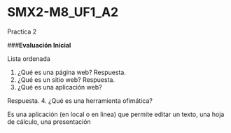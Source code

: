 # SMX2-M8_UF1_A2
Practica 2

###**Evaluación Inicial**

Lista ordenada
1. ¿Qué es una página web?
Respuesta.
2. ¿Qué es un sitio web?
Respuesta.
3. ¿Qué es una aplicación web?
  
  Respuesta.
4. ¿Qué es una herramienta ofimática?
  
  Es una aplicación (en local o en linea) que permite editar un texto, una hoja de cálculo, una
presentación
